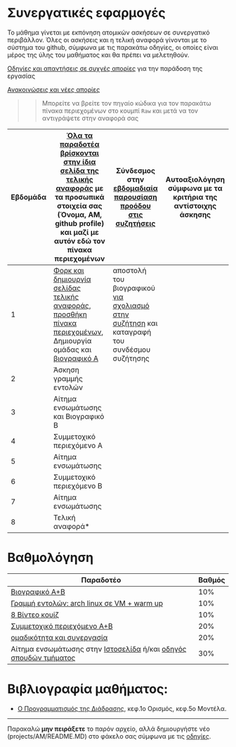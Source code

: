 # Συνεργατικές εφαρμογές

Το μάθημα γίνεται με εκπόνηση ατομικών ασκήσεων σε συνεργατικό περιβάλλον. Όλες οι ασκήσεις και η τελική αναφορά γίνονται με το σύστημα του github, σύμφωνα με τις παρακάτω οδηγίες, οι οποίες είναι μέρος της ύλης του μαθήματος και θα πρέπει να μελετηθούν.

[Οδηγίες και απαντήσεις σε συχνές απορίες](https://courses-ionio.github.io/help/) για την παράδοση της εργασίας

[Ανακοινώσεις και νέες απορίες](https://github.com/courses-ionio/ca/discussions)

>> Μπορείτε να βρείτε τον πηγαίο κώδικα για τον παρακάτω πίνακα περιεχομένων στο κουμπί `Raw` και μετά να τον αντιγράψετε στην αναφορά σας

| Εβδομάδα | [Όλα τα παραδοτέα βρίσκονται στην ίδια σελίδα της τελικής αναφοράς](https://courses-ionio.github.io/help/deliverables/) με τα προσωπικά στοιχεία σας (Όνομα, ΑΜ, github profile) και μαζί με αυτόν εδώ τον πίνακα περιεχομένων | Σύνδεσμος στην [εβδομαδιαία παρουσίαση προόδου στις συζητήσεις](https://github.com/courses-ionio/ca/discussions/categories/show-and-tell) | Αυτοαξιολόγηση σύμφωνα με τα κριτήρια της αντίστοιχης άσκησης |
| --- | --- | --- | --- |
| 1 | [Φορκ και δημιουργία σελίδας τελικής αναφοράς](https://courses-ionio.github.io/help/guide/), [προσθήκη πίνακα περιεχομένων](https://raw.githubusercontent.com/courses-ionio/ca/master/README.md), Δημιουργία ομάδας και [βιογραφικό Α](https://courses-ionio.github.io/help/cv/) | αποστολή του βιογραφικού [για σχολιασμό στην συζήτηση](https://github.com/courses-ionio/ca/discussions/categories/show-and-tell) και καταγραφή του συνδέσμου συζήτησης | |
| 2 | Άσκηση γραμμής εντολών  | | |
| 3 | Αίτημα ενσωμάτωσης και Βιογραφικό Β | | |
| 4 | Συμμετοχικό περιεχόμενο A | | |
| 5 | Αίτημα ενσωμάτωσης | | |
| 6 | Συμμετοχικό περιεχόμενο Β | | |
| 7 | Αίτημα ενσωμάτωσης | | |
| 8 | Τελική αναφορά* | | |

# Βαθμολόγηση
| Παραδοτέο |	Βαθμός |
| --- | --- |
| [Βιογραφικό A+B](https://courses-ionio.github.io/help/cv/) | 10% |
| [Γραμμή εντολών: arch linux σε VM + warm up](https://courses-ionio.github.io/help/cli/) | 10% |
| [8 Βίντεο κουίζ](https://courses-ionio.github.io/help/quiz/) | 10% |
| [Συμμετοχικό περιεχόμενο A+B](https://courses-ionio.github.io/help/social/) | 20% |
| [ομαδικότητα και συνεργασία](https://courses-ionio.github.io/help/teamwork/) | 20% |
| Αίτημα ενσωμάτωσης στην [Ιστοσελίδα](https://github.com/ioniodi/sitegr) ή/και [οδηγός σπουδών τμήματος](https://github.com/ioniodi/guide) | 30% |

# Βιβλιογραφία μαθήματος:

* [Ο Προγραμματισμός της Διάδρασης](https://pibook.epidro.me), κεφ.1ο Ορισμός, κεφ.5ο Μοντέλα.

---
Παρακαλώ **μην πειράξετε** το παρόν αρχείο, αλλά δημιουργήστε νέο (projects/ΑΜ/README.MD) στο φάκελο σας σύμφωνα με τις [οδηγίες](https://courses-ionio.github.io/help/guide/).
